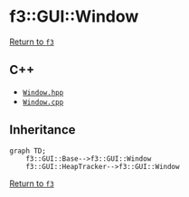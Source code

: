 # f3::GUI::Window

[Return to `f3`](/docs/f3.md)

## C++

- [`Window.hpp`](/c++/include/Window.hpp)
- [`Window.cpp`](/c++/source/Window.cpp)

## Inheritance

```mermaid
graph TD;
    f3::GUI::Base-->f3::GUI::Window
    f3::GUI::HeapTracker-->f3::GUI::Window
```

[Return to `f3`](/docs/f3.md)